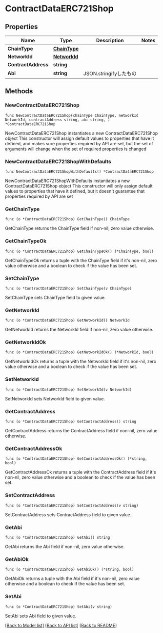 # ContractDataERC721Shop

## Properties

Name | Type | Description | Notes
------------ | ------------- | ------------- | -------------
**ChainType** | [**ChainType**](ChainType.md) |  | 
**NetworkId** | [**NetworkId**](NetworkId.md) |  | 
**ContractAddress** | **string** |  | 
**Abi** | **string** | JSON.stringifyしたもの | 

## Methods

### NewContractDataERC721Shop

`func NewContractDataERC721Shop(chainType ChainType, networkId NetworkId, contractAddress string, abi string, ) *ContractDataERC721Shop`

NewContractDataERC721Shop instantiates a new ContractDataERC721Shop object
This constructor will assign default values to properties that have it defined,
and makes sure properties required by API are set, but the set of arguments
will change when the set of required properties is changed

### NewContractDataERC721ShopWithDefaults

`func NewContractDataERC721ShopWithDefaults() *ContractDataERC721Shop`

NewContractDataERC721ShopWithDefaults instantiates a new ContractDataERC721Shop object
This constructor will only assign default values to properties that have it defined,
but it doesn't guarantee that properties required by API are set

### GetChainType

`func (o *ContractDataERC721Shop) GetChainType() ChainType`

GetChainType returns the ChainType field if non-nil, zero value otherwise.

### GetChainTypeOk

`func (o *ContractDataERC721Shop) GetChainTypeOk() (*ChainType, bool)`

GetChainTypeOk returns a tuple with the ChainType field if it's non-nil, zero value otherwise
and a boolean to check if the value has been set.

### SetChainType

`func (o *ContractDataERC721Shop) SetChainType(v ChainType)`

SetChainType sets ChainType field to given value.


### GetNetworkId

`func (o *ContractDataERC721Shop) GetNetworkId() NetworkId`

GetNetworkId returns the NetworkId field if non-nil, zero value otherwise.

### GetNetworkIdOk

`func (o *ContractDataERC721Shop) GetNetworkIdOk() (*NetworkId, bool)`

GetNetworkIdOk returns a tuple with the NetworkId field if it's non-nil, zero value otherwise
and a boolean to check if the value has been set.

### SetNetworkId

`func (o *ContractDataERC721Shop) SetNetworkId(v NetworkId)`

SetNetworkId sets NetworkId field to given value.


### GetContractAddress

`func (o *ContractDataERC721Shop) GetContractAddress() string`

GetContractAddress returns the ContractAddress field if non-nil, zero value otherwise.

### GetContractAddressOk

`func (o *ContractDataERC721Shop) GetContractAddressOk() (*string, bool)`

GetContractAddressOk returns a tuple with the ContractAddress field if it's non-nil, zero value otherwise
and a boolean to check if the value has been set.

### SetContractAddress

`func (o *ContractDataERC721Shop) SetContractAddress(v string)`

SetContractAddress sets ContractAddress field to given value.


### GetAbi

`func (o *ContractDataERC721Shop) GetAbi() string`

GetAbi returns the Abi field if non-nil, zero value otherwise.

### GetAbiOk

`func (o *ContractDataERC721Shop) GetAbiOk() (*string, bool)`

GetAbiOk returns a tuple with the Abi field if it's non-nil, zero value otherwise
and a boolean to check if the value has been set.

### SetAbi

`func (o *ContractDataERC721Shop) SetAbi(v string)`

SetAbi sets Abi field to given value.



[[Back to Model list]](../README.md#documentation-for-models) [[Back to API list]](../README.md#documentation-for-api-endpoints) [[Back to README]](../README.md)



